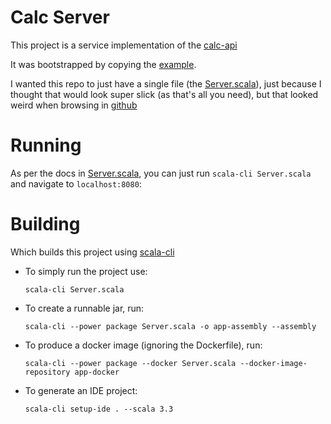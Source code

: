 # Calc Server

This project is a service implementation of the [calc-api](https://github.com/aaronp/calc-api)

It was bootstrapped by copying the [example](https://github.com/aaronp/calc-api/tree/main/server-generated/v1/example).

I wanted this repo to just have a single file (the [Server.scala](./Server.scala)), just because I thought that would
look super slick (as that's all you need), but that looked weird when browsing in [github](https://github.com/aaronp/calc-api-service) 

# Running

As per the docs in [Server.scala](./Server.scala), you can just run `scala-cli Server.scala` and navigate to `localhost:8080`:


# Building


Which builds this project using [scala-cli](https://scala-cli.virtuslab.org)

* To simply run the project use:

  `scala-cli Server.scala`
* To create a runnable jar, run:

  `scala-cli --power package Server.scala -o app-assembly --assembly`
* To produce a docker image (ignoring the  Dockerfile), run:

  `scala-cli --power package --docker Server.scala --docker-image-repository app-docker`

* To generate an IDE project:

  `scala-cli setup-ide . --scala 3.3`
